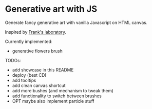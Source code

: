 # Generative art with JS

Generate fancy generative art with vanilla Javascript on HTML canvas.

Inspired by [Frank's laboratory](https://www.youtube.com/c/Frankslaboratory).



Currently implemented:
- generative flowers brush


TODOs:
- add showcase in this README
- deploy (best CD)
- add tooltips
- add clean canvas shortcut
- add more bushes (and mechanism to tweak them)
- add functionality to switch between brushes
- OPT maybe also implement particle stuff
